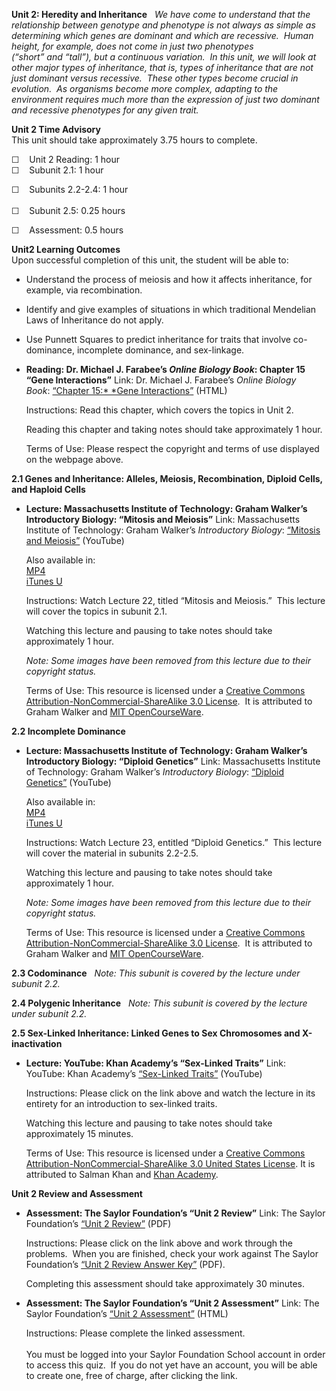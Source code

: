 **Unit 2: Heredity and Inheritance** <span id="2"></span> 
*We have come to understand that the relationship between genotype and
phenotype is not always as simple as determining which genes are
dominant and which are recessive.  Human height, for example, does not
come in just two phenotypes (“short” and “tall”), but a continuous
variation.  In this unit, we will look at other major types of
inheritance, that is, types of inheritance that are not just dominant
versus recessive.  These other types become crucial in evolution.  As
organisms become more complex, adapting to the environment requires much
more than the expression of just two dominant and recessive phenotypes
for any given trait.*

**Unit 2 Time Advisory**  
This unit should take approximately 3.75 hours to complete.  
  
 ☐    Unit 2 Reading: 1 hour  
☐    <span id="cke_bm_604S" style="display: none; "> </span><span
id="cke_bm_603S" style="display: none; "> </span><span id="cke_bm_602S"
style="display: none; "> </span>Subunit 2.1: 1 hour  
  
 ☐    Subunits 2.2-2.4: 1 hour  
 <span id="cke_bm_593S" style="display: none; "> </span><span
id="cke_bm_594S" style="display: none; "> </span><span id="cke_bm_595S"
style="display: none; "> </span>  
 ☐    Subunit 2.5: 0.25 hou<span id="cke_bm_607E"
style="display: none; "> </span><span id="cke_bm_606E"
style="display: none; "> </span><span id="cke_bm_605E"
style="display: none; "> </span>rs  
  
 ☐    Assessment: 0.5 hours

**Unit2 Learning Outcomes**  
Upon successful completion of this unit, the student will be able to:
-   Understand the process of meiosis and how it affects inheritance,
    for example, via recombination.
-   Identify and give examples of situations in which traditional
    Mendelian Laws of Inheritance do not apply.
-   Use Punnett Squares to predict inheritance for traits that involve
    co-dominance, incomplete dominance, and sex-linkage.

-   **Reading: Dr. Michael J. Farabee’s *Online Biology Book*: Chapter
    15 “Gene Interactions”**
    Link: Dr. Michael J. Farabee’s *Online Biology Book*: [“Chapter
    15:* *Gene
    Interactions](http://resources.saylor.org/BIO/BIO102/BIO102-2-Chapter15GeneIneractions-Permission_files/BIO102-2-Chapter15GeneIneractions-Permission.html)[”](http://www2.estrellamountain.edu/faculty/farabee/biobk/BioBookgeninteract.html) (HTML)  
      
     Instructions: Read this chapter, which covers the topics in Unit
    2.  
      
     Reading this chapter and taking notes should take approximately 1
    hour.  
      
     Terms of Use: Please respect the copyright and terms of use
    displayed on the webpage above.

**2.1 Genes and Inheritance: Alleles, Meiosis, Recombination, Diploid
Cells, and Haploid Cells** <span id="2.1"></span> 
-   **Lecture: Massachusetts Institute of Technology: Graham Walker’s
    Introductory Biology: “Mitosis and Meiosis”**
    Link: Massachusetts Institute of Technology: Graham Walker’s
    *Introductory Biology*: [“Mitosis and
    Meiosis”](http://www.youtube.com/watch?v=9SyLzLXXYi0) (YouTube)  
      
     Also available in:  
     [MP4](http://www.archive.org/details/MitosisAndMeiosis)  
     [iTunes
    U](http://ocw.mit.edu/courses/biology/7-014-introductory-biology-spring-2005/video-lectures/22-mitosis-and-meiosis/)  
      
     Instructions: Watch Lecture 22, titled “Mitosis and Meiosis.”  This
    lecture will cover the topics in subunit 2.1.  
      
     Watching this lecture and pausing to take notes should take
    approximately 1 hour.  
      
     *Note: Some images have been removed from this lecture due to their
    copyright status.*  
      
     Terms of Use: This resource is licensed under a [Creative Commons
    Attribution-NonCommercial-ShareAlike 3.0
    License](http://creativecommons.org/licenses/by-nc-sa/3.0/).  It is
    attributed to Graham Walker and [MIT
    OpenCourseWare](http://ocw.mit.edu/index.htm).

**2.2 Incomplete Dominance** <span id="2.2"></span> 
-   **Lecture: Massachusetts Institute of Technology: Graham Walker’s
    Introductory Biology: “Diploid Genetics”**
    Link: Massachusetts Institute of Technology: Graham Walker’s
    *Introductory Biology*: [“Diploid
    Genetics”](http://www.youtube.com/watch?v=hSk4vItvOqc) (YouTube)  
      
     Also available in:  
     [MP4](http://www.archive.org/details/DiploidGenetics)  
     [iTunes
    U](http://ocw.mit.edu/courses/biology/7-014-introductory-biology-spring-2005/video-lectures/23-diploid-genetics/)  
      
     Instructions: Watch Lecture 23, entitled “Diploid Genetics.”  This
    lecture will cover the material in subunits 2.2-2.5.  
      
     Watching this lecture and pausing to take notes should take
    approximately 1 hour.  
      
     *Note: Some images have been removed from this lecture due to their
    copyright status.*  
      
     Terms of Use: This resource is licensed under a [Creative Commons
    Attribution-NonCommercial-ShareAlike 3.0
    License](http://creativecommons.org/licenses/by-nc-sa/3.0/).  It is
    attributed to Graham Walker and [MIT
    OpenCourseWare](http://ocw.mit.edu/index.htm).

**2.3 Codominance** <span id="2.3"></span> 
*Note: This subunit is covered by the lecture under subunit 2.2.*

**2.4 Polygenic Inheritance** <span id="2.4"></span> 
*Note: This subunit is covered by the lecture under subunit 2.2.*

**2.5 Sex-Linked Inheritance: Linked Genes to Sex Chromosomes and
X-inactivation** <span id="2.5"></span> 
-   **Lecture: YouTube: Khan Academy’s “Sex-Linked Traits”**
    Link: YouTube: Khan Academy’s [“Sex-Linked
    Traits”](https://www.khanacademy.org/science/biology/heredity-and-genetics/v/sex-linked-traits) (YouTube)  
      
     Instructions: Please click on the link above and watch the lecture
    in its entirety for an introduction to sex-linked traits.  
      
     Watching this lecture and pausing to take notes should take
    approximately 15 minutes.  
      
     Terms of Use: This resource is licensed under a [Creative Commons
    Attribution-NonCommercial-ShareAlike 3.0 United States
    License](http://creativecommons.org/licenses/by-nc-sa/3.0/us/). It
    is attributed to Salman Khan and [Khan
    Academy](http://www.khanacademy.org/).

**Unit 2 Review and Assessment** <span id="2.6"></span> 
-   **Assessment: The Saylor Foundation’s “Unit 2 Review”**
    Link: The Saylor Foundation’s [“Unit
    2 Review”](https://resources.saylor.org/archived/wp-content/uploads/2012/11/BIO102_Unit_2_Review_FINAL.pdf) (PDF)  
      
     Instructions: Please click on the link above and work through the
    problems.  When you are finished, check your work against The Saylor
    Foundation’s [“Unit 2 Review Answer
    Key”](https://resources.saylor.org/archived/wp-content/uploads/2012/11/BIO102_Unit_2_Review_ANSWER_KEY_FINAL.pdf) (PDF).  
      
     Completing this assessment should take approximately 30 minutes.

-   **Assessment: The Saylor Foundation’s “Unit 2 Assessment”**
    Link: The Saylor Foundation’s [“Unit 2
    Assessment”](http://school.saylor.org/mod/quiz/view.php?id=1098) (HTML)  
      
     Instructions: Please complete the linked assessment.  
        
     You must be logged into your Saylor Foundation School account in
    order to access this quiz.  If you do not yet have an account, you
    will be able to create one, free of charge, after clicking the
    link. 



